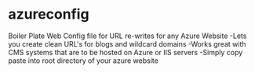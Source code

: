 # azureconfig
Boiler Plate Web Config file for URL re-writes for any Azure Website
-Lets you create clean URL's for blogs and wildcard domains
-Works great with CMS systems that are to be hosted on Azure or IIS servers
-Simply copy paste into root directory of your azure website 
